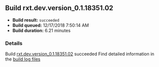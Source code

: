 ## Build rxt.dev.version_0.1.18351.02
- **Build result:** `succeeded`
- **Build queued:** 12/17/2018 7:50:14 AM
- **Build duration:** 6.21 minutes
### Details
Build [rxt.dev.version_0.1.18351.02](https://winappstudio.visualstudio.com/web/build.aspx?pcguid=a4ef43be-68ce-4195-a619-079b4d9834c2&builduri=vstfs%3a%2f%2f%2fBuild%2fBuild%2f26769) succeeded
Find detailed information in the [build log files](https://uwpctdiags.blob.core.windows.net/buildlogs/rxt.dev.version_0.1.18351.02_logs.zip)
